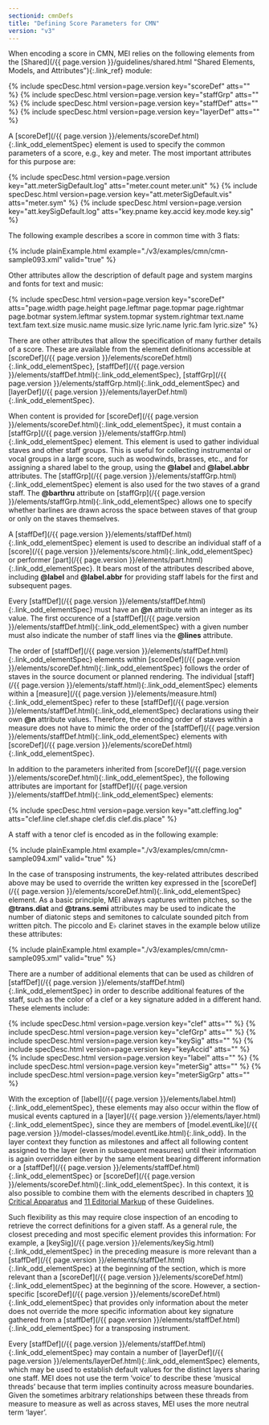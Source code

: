 ```yaml
---
sectionid: cmnDefs
title: "Defining Score Parameters for CMN"
version: "v3"
---
```




When encoding a score in CMN, MEI relies on the following elements from the [Shared](/{{ page.version }}/guidelines/shared.html "Shared Elements, Models, and Attributes"){:.link_ref} module:



{% include specDesc.html version=page.version key="scoreDef" atts="" %}
{% include specDesc.html version=page.version key="staffGrp" atts="" %}
{% include specDesc.html version=page.version key="staffDef" atts="" %}
{% include specDesc.html version=page.version key="layerDef" atts="" %}



A [scoreDef](/{{ page.version }}/elements/scoreDef.html){:.link_odd_elementSpec} element is used to specify the common parameters of a
score, e.g., key and meter. The most important attributes for this purpose are:



{% include specDesc.html version=page.version key="att.meterSigDefault.log" atts="meter.count meter.unit" %}
{% include specDesc.html version=page.version key="att.meterSigDefault.vis" atts="meter.sym" %}
{% include specDesc.html version=page.version key="att.keySigDefault.log" atts="key.pname key.accid key.mode key.sig" %}



The following example describes a score in common time with 3 flats:

{% include plainExample.html example="./v3/examples/cmn/cmn-sample093.xml" valid="true" %}


Other attributes allow the description of default page and system margins and fonts
for
text and music:



{% include specDesc.html version=page.version key="scoreDef" atts="page.width page.height page.leftmar page.topmar             page.rightmar page.botmar
system.leftmar system.topmar system.rightmar             text.name text.fam text.size
music.name music.size lyric.name lyric.fam             lyric.size" %}



There are other attributes that allow the specification of many further details of
a score.
These are available from the element definitions accessible at [scoreDef](/{{ page.version }}/elements/scoreDef.html){:.link_odd_elementSpec}, [staffDef](/{{ page.version }}/elements/staffDef.html){:.link_odd_elementSpec}, [staffGrp](/{{ page.version }}/elements/staffGrp.html){:.link_odd_elementSpec} and [layerDef](/{{ page.version }}/elements/layerDef.html){:.link_odd_elementSpec}.


When content is provided for [scoreDef](/{{ page.version }}/elements/scoreDef.html){:.link_odd_elementSpec}, it must contain a [staffGrp](/{{ page.version }}/elements/staffGrp.html){:.link_odd_elementSpec} element. This element is used to gather individual staves and
other staff groups. This is useful for collecting instrumental or vocal groups in
a large
score, such as woodwinds, brasses, etc., and for assigning a shared label to the group,
using the **@label** and **@label.abbr** attributes. The [staffGrp](/{{ page.version }}/elements/staffGrp.html){:.link_odd_elementSpec} element is also used for the two staves of a grand staff. The
**@barthru** attribute on [staffGrp](/{{ page.version }}/elements/staffGrp.html){:.link_odd_elementSpec} allows one to specify
whether barlines are drawn across the space between staves of that group or only on
the
staves themselves.

A [staffDef](/{{ page.version }}/elements/staffDef.html){:.link_odd_elementSpec} element is used to describe an individual staff of a [score](/{{ page.version }}/elements/score.html){:.link_odd_elementSpec} or performer [part](/{{ page.version }}/elements/part.html){:.link_odd_elementSpec}. It bears most of the
attributes described above, including **@label** and **@label.abbr** for
providing staff labels for the first and subsequent pages.

Every [staffDef](/{{ page.version }}/elements/staffDef.html){:.link_odd_elementSpec} must have an **@n** attribute with an integer as
its value. The first occurence of a [staffDef](/{{ page.version }}/elements/staffDef.html){:.link_odd_elementSpec} with a given number must
also indicate the number of staff lines via the **@lines** attribute.

The order of [staffDef](/{{ page.version }}/elements/staffDef.html){:.link_odd_elementSpec} elements within [scoreDef](/{{ page.version }}/elements/scoreDef.html){:.link_odd_elementSpec}
follows the order of staves in the source document or planned rendering. The individual
[staff](/{{ page.version }}/elements/staff.html){:.link_odd_elementSpec} elements within a [measure](/{{ page.version }}/elements/measure.html){:.link_odd_elementSpec} refer to these [staffDef](/{{ page.version }}/elements/staffDef.html){:.link_odd_elementSpec} declarations using their own **@n** attribute values.
Therefore, the encoding order of staves within a measure does not have to mimic the
order of
the [staffDef](/{{ page.version }}/elements/staffDef.html){:.link_odd_elementSpec} elements with [scoreDef](/{{ page.version }}/elements/scoreDef.html){:.link_odd_elementSpec}.

In addition to the parameters inherited from [scoreDef](/{{ page.version }}/elements/scoreDef.html){:.link_odd_elementSpec}, the following
attributes are important for [staffDef](/{{ page.version }}/elements/staffDef.html){:.link_odd_elementSpec} elements:



{% include specDesc.html version=page.version key="att.cleffing.log" atts="clef.line clef.shape clef.dis clef.dis.place" %}




A staff with a tenor clef is encoded as in the following example:

{% include plainExample.html example="./v3/examples/cmn/cmn-sample094.xml" valid="true" %}


In the case of transposing instruments, the key-related attributes described above
may be
used to override the written key expressed in the [scoreDef](/{{ page.version }}/elements/scoreDef.html){:.link_odd_elementSpec} element. As
a basic principle, MEI always captures written pitches, so the **@trans.diat** and
**@trans.semi** attributes may be used to indicate the number of diatonic steps and
semitones to calculate sounded pitch from written pitch. The piccolo and E♭ clarinet
staves
in the example below utilize these attributes:

{% include plainExample.html example="./v3/examples/cmn/cmn-sample095.xml" valid="true" %}


There are a number of additional elements that can be used as children of [staffDef](/{{ page.version }}/elements/staffDef.html){:.link_odd_elementSpec} in order to describe additional features of the staff, such as the color of
a clef or a key signature added in a different hand. These elements include:



{% include specDesc.html version=page.version key="clef" atts="" %}
{% include specDesc.html version=page.version key="clefGrp" atts="" %}
{% include specDesc.html version=page.version key="keySig" atts="" %}
{% include specDesc.html version=page.version key="keyAccid" atts="" %}
{% include specDesc.html version=page.version key="label" atts="" %}
{% include specDesc.html version=page.version key="meterSig" atts="" %}
{% include specDesc.html version=page.version key="meterSigGrp" atts="" %}




With the exception of [label](/{{ page.version }}/elements/label.html){:.link_odd_elementSpec}, these elements may also occur within the
flow of musical events captured in a [layer](/{{ page.version }}/elements/layer.html){:.link_odd_elementSpec}, since they are members of
[model.eventLike](/{{ page.version }}/model-classes/model.eventLike.html){:.link_odd}. In the layer context they function as
milestones and affect all following content assigned to the layer (even in subsequent
measures) until their information is again overridden either by the same element bearing
different information or a [staffDef](/{{ page.version }}/elements/staffDef.html){:.link_odd_elementSpec} or [scoreDef](/{{ page.version }}/elements/scoreDef.html){:.link_odd_elementSpec}.
In this context, it is also possible to combine them with the elements described in
chapters
<a class="link_ptr" title="Critical Apparatus" href="/{{ page.version }}/guidelines/critApp.html">10 Critical Apparatus</a> and 
<a class="link_ptr" title="Editorial Markup" href="/{{ page.version }}/guidelines/editTrans.html">11 Editorial Markup</a> of these Guidelines.

Such flexibility as this may require close inspection of an encoding to retrieve the
correct definitions for a given staff. As a general rule, the closest preceding and
most
specific element provides this information: For example, a [keySig](/{{ page.version }}/elements/keySig.html){:.link_odd_elementSpec} in
the preceding measure is more relevant than a [staffDef](/{{ page.version }}/elements/staffDef.html){:.link_odd_elementSpec} at the
beginning of the section, which is more relevant than a [scoreDef](/{{ page.version }}/elements/scoreDef.html){:.link_odd_elementSpec} at
the beginning of the score. However, a section-specific [scoreDef](/{{ page.version }}/elements/scoreDef.html){:.link_odd_elementSpec} that
provides only information about the meter does not override the more specific information
about key signature gathered from a [staffDef](/{{ page.version }}/elements/staffDef.html){:.link_odd_elementSpec} for a transposing
instrument.

Every [staffDef](/{{ page.version }}/elements/staffDef.html){:.link_odd_elementSpec} may contain a number of [layerDef](/{{ page.version }}/elements/layerDef.html){:.link_odd_elementSpec}
elements, which may be used to establish default values for the distinct layers sharing
one
staff. MEI does not use the term ‘voice’ to describe these
‘musical threads’ because that term implies continuity across measure
boundaries. Given the sometimes arbitrary relationships between these threads from
measure
to measure as well as across staves, MEI uses the more neutral term
‘layer’.


